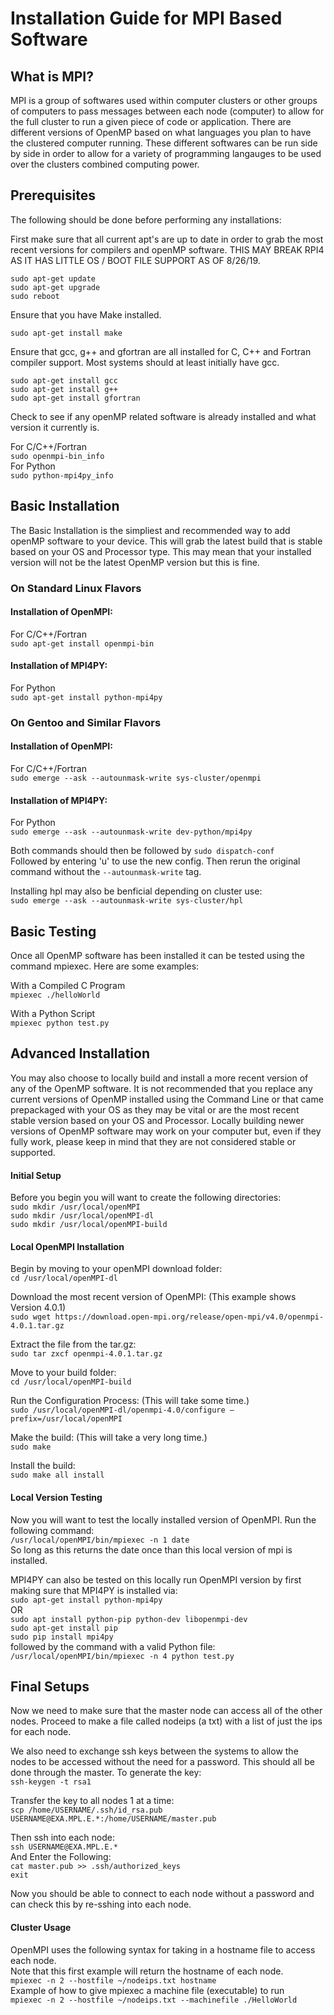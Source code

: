 # Installation Guide for MPI Based Software

## What is MPI?

MPI is a group of softwares used within computer clusters or other groups of computers to pass messages between each node (computer) to allow for the full cluster to run a given piece of code or application. There are different versions of OpenMP based on what languages you plan to have the clustered computer running. These different softwares can be run side by side in order to allow for a variety of programming langauges to be used over the clusters combined computing power.

## Prerequisites

The following should be done before performing any installations:

First make sure that all current apt's are up to date in order to grab the most recent versions for compilers and openMP software.
THIS MAY BREAK RPI4 AS IT HAS LITTLE OS / BOOT FILE SUPPORT AS OF 8/26/19.

`sudo apt-get update` <br />
`sudo apt-get upgrade` <br />
`sudo reboot` <br />

Ensure that you have Make installed.

`sudo apt-get install make` <br />

Ensure that gcc, g++ and gfortran are all installed for C, C++ and Fortran compiler support. Most systems should at least initially have gcc.

`sudo apt-get install gcc` <br />
`sudo apt-get install g++` <br />
`sudo apt-get install gfortran` <br />

Check to see if any openMP related software is already installed and what version it currently is.

For C/C++/Fortran <br />
`sudo openmpi-bin_info` <br />
For Python <br />
`sudo python-mpi4py_info` <br />

## Basic Installation

The Basic Installation is the simpliest and recommended way to add openMP software to your device. This will grab the latest build that is stable based on your OS and Processor type. This may mean that your installed version will not be the latest OpenMP version but this is fine.

### On Standard Linux Flavors

#### Installation of OpenMPI:
For C/C++/Fortran <br />
`sudo apt-get install openmpi-bin` <br />

#### Installation of MPI4PY:
For Python <br />
`sudo apt-get install python-mpi4py` <br />

### On Gentoo and Similar Flavors

#### Installation of OpenMPI:
For C/C++/Fortran <br />
`sudo emerge --ask --autounmask-write sys-cluster/openmpi` <br />

#### Installation of MPI4PY:
For Python <br />
`sudo emerge --ask --autounmask-write dev-python/mpi4py` <br />

Both commands should then be followed by
`sudo dispatch-conf` <br />
Followed by entering 'u' to use the new config. Then rerun the original command without the `--autounmask-write` tag.

Installing hpl may also be benficial depending on cluster use: <br />
`sudo emerge --ask --autounmask-write sys-cluster/hpl` <br />

## Basic Testing

Once all OpenMP software has been installed it can be tested using the command mpiexec. Here are some examples:

With a Compiled C Program <br />
`mpiexec ./helloWorld`<br />

With a Python Script <br />
`mpiexec python test.py`<br />

## Advanced Installation

You may also choose to locally build and install a more recent version of any of the OpenMP software. It is not recommended that you replace any current versions of OpenMP installed using the Command Line or that came prepackaged with your OS as they may be vital or are the most recent stable version based on your OS and Processor. Locally building newer versions of OpenMP software may work on your computer but, even if they fully work, please keep in mind that they are not considered stable or supported.

#### Initial Setup

Before you begin you will want to create the following directories: <br />
`sudo mkdir /usr/local/openMPI` <br />
`sudo mkdir /usr/local/openMPI-dl` <br />
`sudo mkdir /usr/local/openMPI-build` <br />

#### Local OpenMPI Installation

Begin by moving to your openMPI download folder: <br />
`cd /usr/local/openMPI-dl` <br />

Download the most recent version of OpenMPI: (This example shows Version 4.0.1) <br />
`sudo wget https://download.open-mpi.org/release/open-mpi/v4.0/openmpi-4.0.1.tar.gz`<br />

Extract the file from the tar.gz: <br />
`sudo tar zxcf openmpi-4.0.1.tar.gz` <br />

Move to your build folder: <br />
`cd /usr/local/openMPI-build` <br />

Run the Configuration Process: (This will take some time.) <br />
`sudo /usr/local/openMPI-dl/openmpi-4.0/configure –prefix=/usr/local/openMPI` <br />

Make the build: (This will take a very long time.) <br />
`sudo make` <br />

Install the build: <br />
`sudo make all install`

#### Local Version Testing

Now you will want to test the locally installed version of OpenMPI. 
Run the following command: <br />
`/usr/local/openMPI/bin/mpiexec -n 1 date` <br />
So long as this returns the date once than this local version of mpi is installed.

MPI4PY can also be tested on this locally run OpenMPI version by first making sure that MPI4PY is installed via: <br />
`sudo apt-get install python-mpi4py` <br />
OR <br />
`sudo apt install python-pip python-dev libopenmpi-dev`<br />
`sudo apt-get install pip` <br />
`sudo pip install mpi4py` <br />
followed by the command with a valid Python file: <br />
`/usr/local/openMPI/bin/mpiexec -n 4 python test.py` <br />

## Final Setups

Now we need to make sure that the master node can access all of the other nodes.
Proceed to make a file called nodeips (a txt) with a list of just the ips for each node.

We also need to exchange ssh keys between the systems to allow the nodes to be accessed without the need for a password.
This should all be done through the master.
To generate the key: <br />
`ssh-keygen -t rsa1` <br />

Transfer the key to all nodes 1 at a time: <br />
`scp /home/USERNAME/.ssh/id_rsa.pub USERNAME@EXA.MPL.E.*:/home/USERNAME/master.pub` <br />

Then ssh into each node: <br />
`ssh USERNAME@EXA.MPL.E.*` <br />
And Enter the Following: <br />
`cat master.pub >> .ssh/authorized_keys` <br />
`exit` <br />

Now you should be able to connect to each node without a password and can check this by re-sshing into each node.

#### Cluster Usage

OpenMPI uses the following syntax for taking in a hostname file to access each node. <br />
Note that this first example will return the hostname of each node. <br />
`mpiexec -n 2 --hostfile ~/nodeips.txt hostname` <br />
Example of how to give mpiexec a machine file (executable) to run <br />
`mpiexec -n 2 --hostfile ~/nodeips.txt --machinefile ./HelloWorld`<br />
